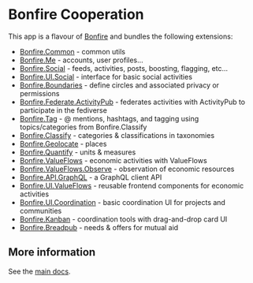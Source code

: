 # Bonfire Cooperation 

This app is a flavour of [Bonfire](https://bonfirenetworks.org/) and bundles the following extensions:

- [Bonfire.Common](https://github.com/bonfire-networks/bonfire_common) - common utils
- [Bonfire.Me](https://github.com/bonfire-networks/bonfire_me) - accounts, user profiles...
- [Bonfire.Social](https://github.com/bonfire-networks/bonfire_social) - feeds, activities, posts, boosting, flagging, etc...
- [Bonfire.UI.Social](https://github.com/bonfire-ecosystem/bonfire_ui_social) - interface for basic social activities 
- [Bonfire.Boundaries](https://github.com/bonfire-networks/bonfire_boundaries) - define circles and associated privacy or permissions
- [Bonfire.Federate.ActivityPub](https://github.com/bonfire-networks/bonfire_federate_activitypub) - federates activities with ActivityPub to participate in the fediverse
- [Bonfire.Tag](https://github.com/bonfire-ecosystem/bonfire_tag) - @ mentions, hashtags, and tagging using topics/categories from Bonfire.Classify
- [Bonfire.Classify](https://github.com/bonfire-ecosystem/bonfire_classify) - categories & classifications in taxonomies
- [Bonfire.Geolocate](https://github.com/bonfire-ecosystem/bonfire_geolocate) - places
- [Bonfire.Quantify](https://github.com/bonfire-ecosystem/bonfire_quantify) - units & measures
- [Bonfire.ValueFlows](https://github.com/bonfire-ecosystem/bonfire_valueflows) - economic activities with ValueFlows
- [Bonfire.ValueFlows.Observe](https://github.com/bonfire-ecosystem/bonfire_valueflows_observe) - observation of economic resources
- [Bonfire.API.GraphQL](https://github.com/bonfire-ecosystem/bonfire_api_graphql) - a GraphQL client API
- [Bonfire.UI.ValueFlows](https://github.com/bonfire-networks/bonfire_ui_valueflows) - reusable frontend components for economic activities 
- [Bonfire.UI.Coordination](https://github.com/bonfire-networks/bonfire_ui_valueflows) - basic coordination UI for projects and communities
- [Bonfire.Kanban](https://github.com/bonfire-networks/bonfire_breadpub) - coordination tools with drag-and-drop card UI
- [Bonfire.Breadpub](https://github.com/bonfire-networks/bonfire_breadpub) - needs & offers for mutual aid


## More information

See the [main docs](../../README.md).
